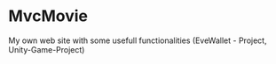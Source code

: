 MvcMovie
========

My own web site with some usefull functionalities (EveWallet - Project, Unity-Game-Project)
